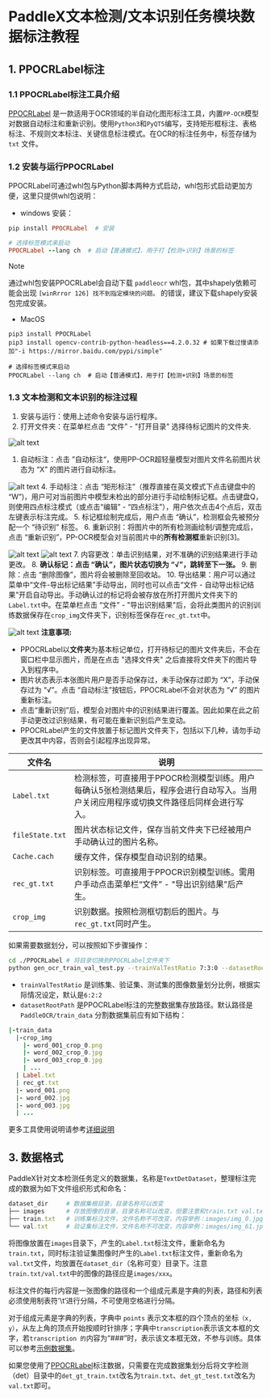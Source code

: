 # PaddleX文本检测/文本识别任务模块数据标注教程


##  1. PPOCRLabel标注
### 1.1 PPOCRLabel标注工具介绍
[PPOCRLabel](https://github.com/PFCCLab/PPOCRLabel) 是一款适用于OCR领域的半自动化图形标注工具，内置`PP-OCR`模型对数据自动标注和重新识别。使用`Python3`和`PyQT5`编写，支持矩形框标注、表格标注、不规则文本标注、关键信息标注模式。在OCR的标注任务中，标签存储为 `txt` 文件。

### 1.2 安装与运行PPOCRLabel
PPOCRLabel可通过whl包与Python脚本两种方式启动，whl包形式启动更加方便，这里只提供whl包说明：

* windows 安装：
```ruby
pip install PPOCRLabel  # 安装

# 选择标签模式来启动
PPOCRLabel --lang ch  # 启动【普通模式】，用于打【检测+识别】场景的标签
```

>[!NOTE]
>通过whl包安装PPOCRLabel会自动下载 `paddleocr` whl包，其中shapely依赖可能会出现 `[winRrror 126] 找不到指定模块的问题。` 的错误，建议下载shapely安装包完成安装。

* MacOS
```
pip3 install PPOCRLabel
pip3 install opencv-contrib-python-headless==4.2.0.32 # 如果下载过慢请添加"-i https://mirror.baidu.com/pypi/simple"

# 选择标签模式来启动
PPOCRLabel --lang ch  # 启动【普通模式】，用于打【检测+识别】场景的标签
```
### 1.3 文本检测和文本识别的标注过程
1. 安装与运行：使用上述命令安装与运行程序。
2. 打开文件夹：在菜单栏点击 “文件” - "打开目录" 选择待标记图片的文件夹.

![alt text](../imgs/ocr/02.png)
1. 自动标注：点击 ”自动标注“，使用PP-OCR超轻量模型对图片文件名前图片状态为 “X” 的图片进行自动标注。

![alt text](../imgs/ocr/03.png)
4. 手动标注：点击 “矩形标注”（推荐直接在英文模式下点击键盘中的 “W”)，用户可对当前图片中模型未检出的部分进行手动绘制标记框。点击键盘Q，则使用四点标注模式（或点击“编辑” - “四点标注”），用户依次点击4个点后，双击左键表示标注完成。
5. 标记框绘制完成后，用户点击 “确认”，检测框会先被预分配一个 “待识别” 标签。
6. 重新识别：将图片中的所有检测画绘制/调整完成后，点击 “重新识别”，PP-OCR模型会对当前图片中的**所有检测框**重新识别[3]。

![alt text](../imgs/ocr/04.png)
![alt text](../imgs/ocr/05.png)
7. 内容更改：单击识别结果，对不准确的识别结果进行手动更改。
8. **确认标记：点击 “确认”，图片状态切换为 “√”，跳转至下一张。**
9. 删除：点击 “删除图像”，图片将会被删除至回收站。
10.  导出结果：用户可以通过菜单中“文件-导出标记结果”手动导出，同时也可以点击“文件 - 自动导出标记结果”开启自动导出。手动确认过的标记将会被存放在所打开图片文件夹下的`Label.txt`中。在菜单栏点击 “文件” - "导出识别结果"后，会将此类图片的识别训练数据保存在`crop_img`文件夹下，识别标签保存在`rec_gt.txt`中。

![alt text](../imgs/ocr/06.png)
**注意事项:**

* PPOCRLabel以**文件夹**为基本标记单位，打开待标记的图片文件夹后，不会在窗口栏中显示图片，而是在点击 "选择文件夹" 之后直接将文件夹下的图片导入到程序中。
* 图片状态表示本张图片用户是否手动保存过，未手动保存过即为 “X”，手动保存过为 “√”。点击 “自动标注”按钮后，PPOCRLabel不会对状态为 “√” 的图片重新标注。
* 点击“重新识别”后，模型会对图片中的识别结果进行覆盖。因此如果在此之前手动更改过识别结果，有可能在重新识别后产生变动。
* PPOCRLabel产生的文件放置于标记图片文件夹下，包括以下几种，请勿手动更改其中内容，否则会引起程序出现异常。
  
|文件名|说明|
|-|-|
|`Label.txt`|检测标签，可直接用于PPOCR检测模型训练。用户每确认5张检测结果后，程序会进行自动写入。当用户关闭应用程序或切换文件路径后同样会进行写入。|
|`fileState.txt`|图片状态标记文件，保存当前文件夹下已经被用户手动确认过的图片名称。|
|`Cache.cach`|缓存文件，保存模型自动识别的结果。|
|`rec_gt.txt`|识别标签。可直接用于PPOCR识别模型训练。需用户手动点击菜单栏“文件” - "导出识别结果"后产生。|
|`crop_img`|识别数据。按照检测框切割后的图片。与`rec_gt.txt`同时产生。|

如果需要数据划分，可以按照如下步骤操作：

```bash
cd ./PPOCRLabel # 将目录切换到PPOCRLabel文件夹下
python gen_ocr_train_val_test.py --trainValTestRatio 7:3:0 --datasetRootPath ../train_data
```
* `trainValTestRatio` 是训练集、验证集、测试集的图像数量划分比例，根据实际情况设定，默认是`6:2:2`
* `datasetRootPath` 是PPOCRLabel标注的完整数据集存放路径。默认路径是 `PaddleOCR/train_data` 分割数据集前应有如下结构：

```ruby
|-train_data
  |-crop_img
    |- word_001_crop_0.png
    |- word_002_crop_0.jpg
    |- word_003_crop_0.jpg
    | ...
  | Label.txt
  | rec_gt.txt
  |- word_001.png
  |- word_002.jpg
  |- word_003.jpg
  | ...
```
更多工具使用说明请参考[详细说明](https://github.com/PaddlePaddle/PaddleOCR/blob/release/2.7/PPOCRLabel/README_ch.md)

##  3. 数据格式
PaddleX针对文本检测任务定义的数据集，名称是`TextDetDataset`，整理标注完成的数据为如下文件组织形式和命名：

```ruby
dataset_dir     # 数据集根目录，目录名称可以改变
├── images      # 存放图像的目录，目录名称可以改变，但要注意和train.txt val.txt的内容对应
├── train.txt   # 训练集标注文件，文件名称不可改变，内容举例：images/img_0.jpg \t [{"transcription": "MASA", "points": [[310, 104], [416, 141], [418, 216], [312, 179]]}, {...}]
└── val.txt     # 验证集标注文件，文件名称不可改变，内容举例：images/img_61.jpg \t [{"transcription": "TEXT", "points": [[31, 10], [310, 140], [420, 220], [310, 170]]}, {...}]
```
将图像放置在`images`目录下，产生的`Label.txt`标注文件，重新命名为`train.txt`，同时标注验证集图像时产生的`Label.txt`标注文件，重新命名为`val.txt`文件，均放置在`dataset_dir`（名称可变）目录下。注意`train.txt/val.txt`中的图像的路径应是`images/xxx`。

标注文件的每行内容是一张图像的路径和一个组成元素是字典的列表，路径和列表必须使用制表符’\t‘进行分隔，不可使用空格进行分隔。

对于组成元素是字典的列表，字典中 `points` 表示文本框的四个顶点的坐标`（x, y）`，从左上角的顶点开始按顺时针排序；字典中`transcription`表示该文本框的文字，若`transcription 的`内容为“###”时，表示该文本框无效，不参与训练。具体可以参考[示例数据集](https://paddle-model-ecology.bj.bcebos.com/paddlex/data/ocr_det_dataset_examples.tar)。

如果您使用了[PPOCRLabel](https://github.com/PFCCLab/PPOCRLabel/blob/main/README_ch.md)标注数据，只需要在完成数据集划分后将文字检测（det）目录中的`det_gt_train.txt`改名为`train.txt`、`det_gt_test.txt`改名为`val.txt`即可。
